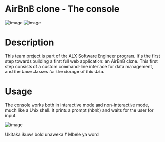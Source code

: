 # AirBnB clone - The console

![image](https://user-images.githubusercontent.com/79203512/218006929-8eac68ab-229e-4836-9535-d84af2109d82.png)
![image](https://user-images.githubusercontent.com/79203512/218007070-e8b80e39-5cdd-495e-a098-e82d0e0dde3e.png)

# Description 
This team project is part of the ALX Software Engineer program. It's the first step towards building a first full web application: an AirBnB clone. This first step consists of a custom command-line interface for data management, and the base classes for the storage of this data.

# Usage 
The console works both in interactive mode and non-interactive mode, much like a Unix shell. It prints a prompt (hbnb) and waits for the user for input.

![image](https://user-images.githubusercontent.com/79203512/218008299-c615b979-a567-4d6b-8bef-c2256b4f7cc3.png)

Ukitaka ikuwe bold unaweka # Mbele ya word
